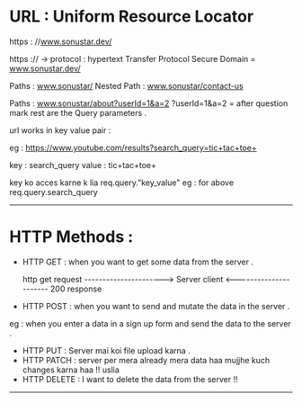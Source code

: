 # URL : Uniform Resource Locator 

https : //www.sonustar.dev/

https :// -> protocol : hypertext Transfer Protocol Secure 
Domain = www.sonustar.dev/

Paths : www.sonustar/
Nested Path : www.sonustar/contact-us

Paths : www.sonustar/about?userId=1&a=2 
?userId=1&a=2 = after question mark rest are the Query parameters .

url works in key value pair : 

eg : https://www.youtube.com/results?search_query=tic+tac+toe+

key : search_query
value : tic+tac+toe+

key ko acces karne k lia req.query."key_value" eg : for above req.query.search_query

----------------------------------------------------------------------

# HTTP Methods :

- HTTP GET : when you want to get some data from the server .

   http get request ----------------------> Server 
            client  <---------------------- 
                       200 response 

- HTTP POST : when you want to send and mutate the data in the server .

 eg : when you enter a data in a sign up form and send the data to the  server .

 - HTTP PUT : Server mai koi file upload karna .
 - HTTP PATCH : server per mera already mera data haa mujjhe kuch changes karna haa !! uslia 
 - HTTP DELETE : I want to delete the data from the server !!

 ------------------------------------------------------------------------